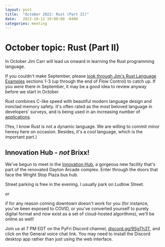 ```yaml
---
layout: post
title:  "October 2022: Rust (Part II)" 
date:   2022-10-12 19:00:00 -0400
categories: meeting
---
```


# October topic: Rust (Part II)

In October Jim Carr will lead us onward in learning the 
Rust programming language.  

If you couldn't make September, please [look through 
Jim's Rust Language Examples](https://jfcarr.github.io/rust-tech-talk/) 
sections 1-3 (up through the end of Flow Control) to catch up.
If you *were* there in September, it may be a good idea to 
review anyway before we start in October.

Rust combines C-like speed with beautiful modern language 
design and ironclad memory safety.  It's often rated as the 
most beloved language in developers' surveys, and is 
being used in an increasing number of 
[applications](https://www.dunebook.com/amazing-rust-opensource-projects/).

(Yes, I know Rust is not a dynamic language.  We are willing
to commit minor heresy here on occasion.  Besides, it's a
*cool* language, which is the important part.)

## Innovation Hub - *not* Brixx!

We've begun to meet in the [Innovation Hub](https://www.thehubdayton.com/), a gorgeous new 
facility that's part of the renovated Dayton Arcade complex.  Enter through 
the doors that face the Wright Stop Plaza bus hub.

Street parking is free in the evening.  I usually park on Ludlow Street.

*or* 

if for any reason coming downtown doesn't work for you (for instance, 
you've been exposed to COVID, or you've converted yourself to purely 
digital format and now exist as 
a set of cloud-hosted algorithms), we'll be online as well!  

Join us at 7 PM EDT on the PyFri Discord channel, [discord.gg/9SgTh3T](https://discord.gg/9SgTh3T), and click on the 
General voice chat link.  You may need to install the Discord desktop app rather than just using 
the web interface.

